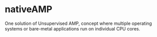 # nativeAMP
One solution of Unsupervised AMP, concept where multiple operating systems or bare-metal applications run on individual CPU cores.
